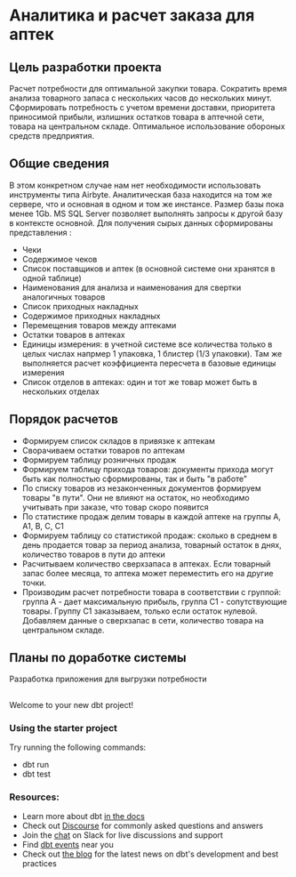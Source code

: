 # Аналитика и расчет заказа для аптек

## Цель разработки проекта
Расчет потребности для оптимальной закупки товара. Сократить время анализа товарного запаса с нескольких часов до нескольких минут. Сформировать  потребность с учетом времени доставки, приоритета приносимой прибыли, излишних остатков товара в аптечной сети, товара на центральном складе. Оптимальное использование обороных средств предприятия.

## Общие сведения

В этом конкретном случае нам нет необходимости использовать инструменты типа Airbyte. Аналитическая база находится на том же сервере, что и основная в одном и том же инстансе. Размер базы пока менее 1Gb.
MS SQL Server позволяет выполнять запросы к другой базу в контексте основной. Для получения сырых данных сформированы представления :

* Чеки
* Содержимое чеков
* Список поставщиков и аптек (в основной системе они хранятся в одной таблице)
* Наименования для анализа и наименования для свертки аналогичных товаров
* Список приходных накладных 
* Содержимое приходных накладных
* Перемещения товаров между аптеками
* Остатки товаров в аптеках
* Единицы измерения: в учетной системе все количества только в целых числах напрмер 1 упаковка, 1 блистер (1/3 упаковки). Там же выполняется расчет коэффициента пересчета в базовые единицы измерения 
* Список отделов в аптеках: один и тот же товар может быть в нескольких отделах

## Порядок расчетов

* Формируем список складов в привязке к аптекам
* Сворачиваем остатки товаров по аптекам 
* Формируем таблицу розничных продаж
* Формируем таблицу прихода товаров: документы прихода могут быть как полностью сформированы, так и быть "в работе"
* По списку товаров из незаконченных документов формируем товары "в пути". Они не влияют на остаток, но необходимо учитывать при заказе, что товар скоро появится
* По статистике продаж делим товары в каждой аптеке на группы А, А1, B, C, C1
* Формируем таблицу со статистикой продаж: сколько в среднем в день продается товар за период анализа, товарный остаток в днях, количество товаров в пути до аптеки 
* Расчитываем количество сверхзапаса в аптеках. Если товарный запас более месяца, то аптека может переместить его на другие точки.
* Производим расчет потребности товара в соответствии с группой: группа А - дает максимальную прибыль, группа С1 - сопутствующие товары. Группу С1 заказываем, только если остаток нулевой. Добавляем данные о сверхзапас в сети, количество товара на центральном складе.

## Планы по доработке системы

Разработка приложения для выгрузки потребности


## 
Welcome to your new dbt project!

### Using the starter project

Try running the following commands:
- dbt run
- dbt test


### Resources:
- Learn more about dbt [in the docs](https://docs.getdbt.com/docs/introduction)
- Check out [Discourse](https://discourse.getdbt.com/) for commonly asked questions and answers
- Join the [chat](http://slack.getdbt.com/) on Slack for live discussions and support
- Find [dbt events](https://events.getdbt.com) near you
- Check out [the blog](https://blog.getdbt.com/) for the latest news on dbt's development and best practices
